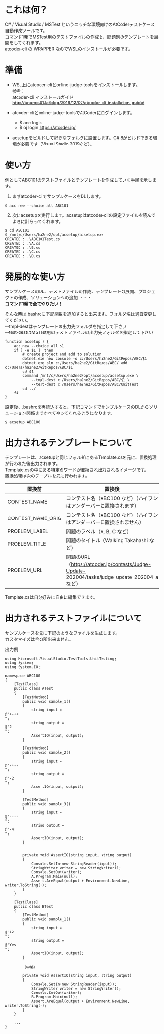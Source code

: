 # これは何？
C# / Visual Studio / MSTest というニッチな環境向けのAtCoderテストケース自動作成ツールです。  
コマンド1発でMSTest用のテストファイルの作成と、問題別のテンプレートを展開をしてくれます。  
atcoder-cli の WRAPPER なのでWSLのインストールが必要です。

# 準備
- WSL上にatcoder-cliとonline-judge-toolsをインストールします。  
参考：  
atcoder-cli インストールガイド  
http://tatamo.81.la/blog/2018/12/07/atcoder-cli-installation-guide/

- atcoder-cliとonline-judge-toolsでAtCoderにログインします。  
  - $ acc login
  - $ oj login https://atcoder.jp/
- acsetupをビルドして好きなフォルダに設置します。C# 8がビルドできる環境が必要です（Visual Studio 2019など）。

# 使い方

例としてABC101のテストファイルとテンプレートを作成していく手順を示します。  
1. まずatcoder-cliでサンプルケースをDLします。
```
$ acc new --choice all ABC101
```

2.  次にacsetupを実行します。acsetupはatcoder-cliの設定ファイルを読んでよきに計らってくれます。
```
$ cd ABC101
$ /mnt/c/Users/ha2ne2/opt/acsetup/acsetup.exe
CREATED : .\ABC101Test.cs
CREATED : .\A.cs
CREATED : .\B.cs
CREATED : .\C.cs
CREATED : .\D.cs
```


# 発展的な使い方

サンプルケースのDL、テストファイルの作成、テンプレートの展開、プロジェクトの作成、ソリューションへの追加 ・・・  
**コマンド1発で全てやりたい！**



そんな時は.bashrcに下記関数を追加すると出来ます。フォルダ名は適宜変更してください。  
--tmpl-destはテンプレートの出力先フォルダを指定して下さい  
--test-destはMSTest用のテストファイルの出力先フォルダを指定して下さい

```
function acsetup() {
    acc new --choice all $1
    if [ -e $1 ]; then
        # create project and add to solution
        dotnet.exe new console -o c:/Users/ha2ne2/GitRepos/ABC/$1
        dotnet.exe sln c:/Users/ha2ne2/GitRepos/ABC/ add c:/Users/ha2ne2/GitRepos/ABC/$1
        cd $1
        command /mnt/c/Users/ha2ne2/opt/acsetup/acsetup.exe \
            --tmpl-dest c:/Users/ha2ne2/GitRepos/ABC/$1 \
            --test-dest c:/Users/ha2ne2/GitRepos/ABC/UnitTest
        cd ../
    fi
}
```


設定後、.bashrcを再読込すると、下記コマンドでサンプルケースのDLからソリューション関係まですべてやってくれるようになります。
```
$ acsetup ABC100
```

# 出力されるテンプレートについて
テンプレートは、acsetupと同じフォルダにあるTemplate.csを元に、置換処理が行われた後出力されます。  
Template.csの中にある特定のワードが置換され出力されるイメージです。  
置換処理は次のテーブルを元に行われます。  

| 置換前 | 置換後 |
----|---- 
| CONTEST_NAME | コンテスト名（ABC100 など）（ハイフンはアンダーバーに置換されます） |
| CONTEST_NAME_ORIG |  コンテスト名（ABC100 など）（ハイフンはアンダーバーに置換されません） |
| PROBLEM_LABEL | 問題のラベル（A, B, C など） |
| PROBLEM_TITLE | 問題のタイトル（Walking Takahashi など）
| PROBLEM_URL | 問題のURL（https://atcoder.jp/contests/Judge-Update-202004/tasks/judge_update_202004_a など） |

Template.csは自分好みに自由に編集できます。

# 出力されるテストファイルについて

サンプルケースを元に下記のようなファイルを生成します。  
カスタマイズは今の所出来ません。

出力例
```
using Microsoft.VisualStudio.TestTools.UnitTesting;
using System;
using System.IO;

namespace ABC100
{
    [TestClass]
    public class ATest
    {
        [TestMethod]
        public void sample_1()
        {
            string input =
@"+-++
";
            string output =
@"2
";
            AssertIO(input, output);
        }

        [TestMethod]
        public void sample_2()
        {
            string input =
@"-+--
";
            string output =
@"-2
";
            AssertIO(input, output);
        }

        [TestMethod]
        public void sample_3()
        {
            string input =
@"----
";
            string output =
@"-4
";
            AssertIO(input, output);
        }


        private void AssertIO(string input, string output)
        {
            Console.SetIn(new StringReader(input));
            StringWriter writer = new StringWriter();
            Console.SetOut(writer);
            A.Program.Main(null);
            Assert.AreEqual(output + Environment.NewLine, writer.ToString());
        }
    }

    [TestClass]
    public class BTest
    {
        [TestMethod]
        public void sample_1()
        {
            string input =
@"12
";
            string output =
@"Yes
";
            AssertIO(input, output);
        }

        （中略）

        private void AssertIO(string input, string output)
        {
            Console.SetIn(new StringReader(input));
            StringWriter writer = new StringWriter();
            Console.SetOut(writer);
            B.Program.Main(null);
            Assert.AreEqual(output + Environment.NewLine, writer.ToString());
        }
    }

    ...
}
```
